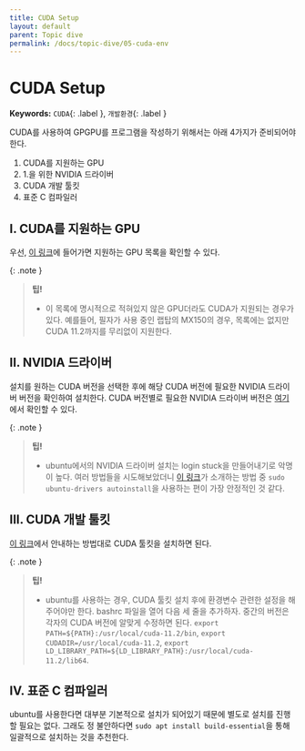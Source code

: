 ```yaml
---
title: CUDA Setup
layout: default
parent: Topic dive
permalink: /docs/topic-dive/05-cuda-env
---
```


# CUDA Setup

**Keywords:** `CUDA`{: .label }, `개발환경`{: .label }

CUDA를 사용하여 GPGPU를 프로그램을 작성하기 위해서는 아래 4가지가 준비되어야 한다.

1. CUDA를 지원하는 GPU
2. 1.을 위한 NVIDIA 드라이버
3. CUDA 개발 툴킷
4. 표준 C 컴파일러

## I. CUDA를 지원하는 GPU

우선, [이 링크](https://developer.nvidia.com/cuda-gpus)에 들어가면 지원하는 GPU 목록을 확인할 수 있다.

{: .note }
> **팁!**
> - 이 목록에 명시적으로 적혀있지 않은 GPU더라도 CUDA가 지원되는 경우가 있다. 예를들어, 필자가 사용 중인 랩탑의 MX150의 경우, 목록에는 없지만 CUDA 11.2까지를 무리없이 지원한다.

## II. NVIDIA 드라이버

설치를 원하는 CUDA 버전을 선택한 후에 해당 CUDA 버전에 필요한 NVIDIA 드라이버 버전을 확인하여 설치한다.
CUDA 버전별로 필요한 NVIDIA 드라이버 버전은 [여기](https://docs.nvidia.com/cuda/cuda-toolkit-release-notes/index.html)에서 확인할 수 있다.

{: .note }
> **팁!**
> - ubuntu에서의 NVIDIA 드라이버 설치는 login stuck을 만들어내기로 악명이 높다. 여러 방법들을 시도해보았더니 [이 링크](https://pstudio411.tistory.com/entry/Ubuntu-2004-Nvidia%EB%93%9C%EB%9D%BC%EC%9D%B4%EB%B2%84-%EC%84%A4%EC%B9%98%ED%95%98%EA%B8%B0)가 소개하는 방법 중 `sudo ubuntu-drivers autoinstall`을 사용하는 편이 가장 안정적인 것 같다.

## III. CUDA 개발 툴킷

[이 링크](https://developer.nvidia.com/cuda-downloads)에서 안내하는 방법대로 CUDA 툴킷을 설치하면 된다.

{: .note }
> **팁!**
> - ubuntu를 사용하는 경우, CUDA 툴킷 설치 후에 환경변수 관련한 설정을 해주어야만 한다. bashrc 파일을 열어 다음 세 줄을 추가하자. 중간의 버전은 각자의 CUDA 버전에 알맞게 수정하면 된다. `export PATH=${PATH}:/usr/local/cuda-11.2/bin`, `export CUDADIR=/usr/local/cuda-11.2`, `export LD_LIBRARY_PATH=${LD_LIBRARY_PATH}:/usr/local/cuda-11.2/lib64`.

## IV. 표준 C 컴파일러

ubuntu를 사용한다면 대부분 기본적으로 설치가 되어있기 때문에 별도로 설치를 진행할 필요는 없다. 그래도 정 불안하다면 `sudo apt install build-essential`을 통해 일괄적으로 설치하는 것을 추천한다.

<script src="https://utteranc.es/client.js"
        repo="i-am-wonseoklee/i-am-wonseoklee.github.io"
        issue-term="pathname"
        theme="github-dark-orange"
        crossorigin="anonymous"
        async>
</script>
